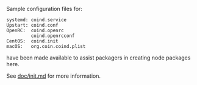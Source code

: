 Sample configuration files for:
```
systemd: coind.service
Upstart: coind.conf
OpenRC:  coind.openrc
         coind.openrcconf
CentOS:  coind.init
macOS:   org.coin.coind.plist
```
have been made available to assist packagers in creating node packages here.

See [doc/init.md](../../doc/init.md) for more information.
